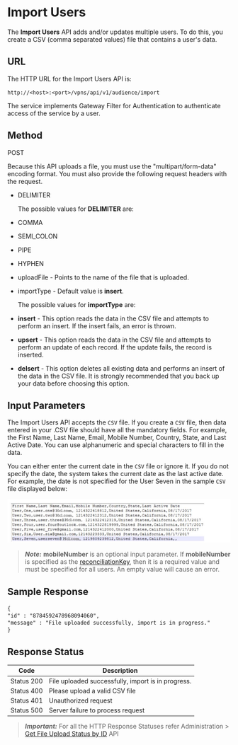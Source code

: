 
# Import Users

The **Import Users** API adds and/or updates multiple users. To do this, you create a CSV (comma separated values) file that contains a user's data.

## URL

The HTTP URL for the Import Users API is:

```
http://<host>:<port>/vpns/api/v1/audience/import
```

The service implements Gateway Filter for Authentication to authenticate access of the service by a user.

## Method

POST

Because this API uploads a file, you must use the "multipart/form-data" encoding format. You must also provide the following request headers with the request.

- DELIMITER

  The possible values for **DELIMITER** are:

- COMMA
- SEMI_COLON
- PIPE
- HYPHEN

- uploadFile - Points to the name of the file that is uploaded.
- importType - Default value is **insert**.

  The possible values for **importType** are:

- **insert** - This option reads the data in the CSV file and attempts to perform an insert. If the insert fails, an error is thrown.
- **upsert** - This option reads the data in the CSV file and attempts to perform an update of each record. If the update fails, the record is inserted.
- **delsert** - This option deletes all existing data and performs an insert of the data in the CSV file. It is strongly recommended that you back up your data before choosing this option.

## Input Parameters

The Import Users API accepts the `CSV` file. If you create a `CSV` file, then data entered in your .CSV file should have all the mandatory fields. For example, the First Name, Last Name, Email, Mobile Number, Country, State, and Last Active Date. You can use alphanumeric and special characters to fill in the data.

You can either enter the current date in the `CSV` file or ignore it. If you do not specify the date, the system takes the current date as the last active date. For example, the date is not specified for the User Seven in the sample `CSV` file displayed below:

![](../Resources/Images/Common_Images/importuser_620x123.png)

> **_Note:_** **mobileNumber** is an optional input parameter. If **mobileNumber** is specified as the [reconciliationKey](../REST_API_Administration/Modify_Details_General_.md), then it is a required value and must be specified for all users. An empty value will cause an error.

## Sample Response

```
{
"id" : "8784592478968094060",
"message" : "File uploaded successfully, import is in progress."
}

```

## Response Status

| Code       | Description                                        |
| ---------- | -------------------------------------------------- |
| Status 200 | File uploaded successfully, import is in progress. |
| Status 400 | Please upload a valid CSV file                     |
| Status 401 | Unauthorized request                               |
| Status 500 | Server failure to process request                  |

> **_Important:_** For all the HTTP Response Statuses refer Administration > [Get File Upload Status by ID](../REST_API_Audience_Member/Get_File_Upload_Status_by_Id.md#import-users) API

